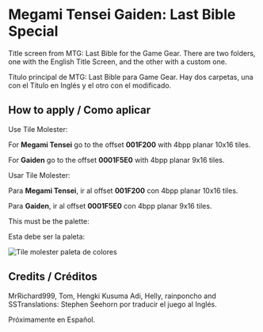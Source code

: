 # Megami Tensei Gaiden: Last Bible Special
Title screen from MTG: Last Bible for the Game Gear.
There are two folders, one with the English Title Screen, and the other with a custom one.

Título principal de MTG: Last Bible para Game Gear.
Hay dos carpetas, una con el Título en Inglés y el otro con el modificado.

## How to apply / Como aplicar
Use Tile Molester:

For **Megami Tensei** go to the offset **001F200** with 4bpp planar 10x16 tiles.

For **Gaiden** go to the offset **0001F5E0** with 4bpp planar 9x16 tiles.

Usar Tile Molester:

Para **Megami Tensei**, ir al offset **001F200** con 4bpp planar 10x16 tiles.

Para **Gaiden**, ir al offset **0001F5E0** con 4bpp planar 9x16 tiles.

This must be the palette:

Esta debe ser la paleta:

![Tile molester paleta de colores](https://user-images.githubusercontent.com/65301465/173925893-172ef14b-df49-4da7-bd8e-d42efbc13a35.png)

## Credits / Créditos
MrRichard999, Tom, Hengki Kusuma Adi, Helly, rainponcho and SSTranslations: Stephen Seehorn por traducir el juego al Inglés.

Próximamente en Español.

